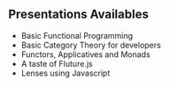 ## Presentations Availables

- Basic Functional Programming
- Basic Category Theory for developers
- Functors, Applicatives and Monads
- A taste of Fluture.js
- Lenses using Javascript
